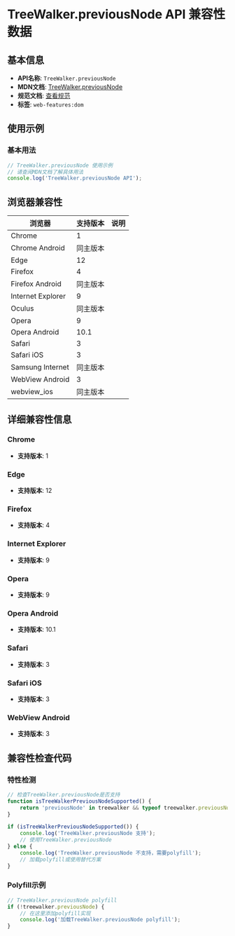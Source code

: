 # TreeWalker.previousNode API 兼容性数据

## 基本信息

- **API名称**: `TreeWalker.previousNode`
- **MDN文档**: [TreeWalker.previousNode](https://developer.mozilla.org/docs/Web/API/TreeWalker/previousNode)
- **规范文档**: [查看规范](https://dom.spec.whatwg.org/#dom-treewalker-previousnode)
- **标签**: `web-features:dom`

## 使用示例

### 基本用法

```javascript
// TreeWalker.previousNode 使用示例
// 请查阅MDN文档了解具体用法
console.log('TreeWalker.previousNode API');
```

## 浏览器兼容性

| 浏览器 | 支持版本 | 说明 |
|--------|----------|------|
| Chrome | 1 |  |
| Chrome Android | 同主版本 |  |
| Edge | 12 |  |
| Firefox | 4 |  |
| Firefox Android | 同主版本 |  |
| Internet Explorer | 9 |  |
| Oculus | 同主版本 |  |
| Opera | 9 |  |
| Opera Android | 10.1 |  |
| Safari | 3 |  |
| Safari iOS | 3 |  |
| Samsung Internet | 同主版本 |  |
| WebView Android | 3 |  |
| webview_ios | 同主版本 |  |

## 详细兼容性信息

### Chrome

- **支持版本**: 1

### Edge

- **支持版本**: 12

### Firefox

- **支持版本**: 4

### Internet Explorer

- **支持版本**: 9

### Opera

- **支持版本**: 9

### Opera Android

- **支持版本**: 10.1

### Safari

- **支持版本**: 3

### Safari iOS

- **支持版本**: 3

### WebView Android

- **支持版本**: 3

## 兼容性检查代码

### 特性检测

```javascript
// 检查TreeWalker.previousNode是否支持
function isTreeWalkerPreviousNodeSupported() {
    return 'previousNode' in treewalker && typeof treewalker.previousNode === 'function';
}

if (isTreeWalkerPreviousNodeSupported()) {
    console.log('TreeWalker.previousNode 支持');
    // 使用TreeWalker.previousNode
} else {
    console.log('TreeWalker.previousNode 不支持，需要polyfill');
    // 加载polyfill或使用替代方案
}
```

### Polyfill示例

```javascript
// TreeWalker.previousNode polyfill
if (!treewalker.previousNode) {
    // 在这里添加polyfill实现
    console.log('加载TreeWalker.previousNode polyfill');
}
```

